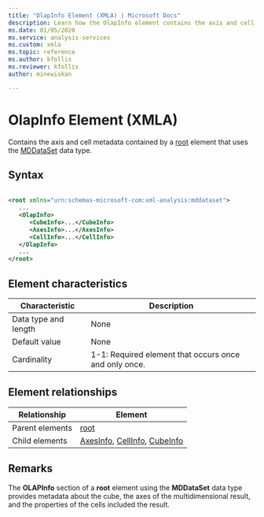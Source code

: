 ```yaml
---
title: "OlapInfo Element (XMLA) | Microsoft Docs"
description: Learn how the OlapInfo element contains the axis and cell metadata contained by a root element that uses the MDDataSet data type.
ms.date: 01/05/2020
ms.service: analysis-services
ms.custom: xmla
ms.topic: reference
ms.author: kfollis
ms.reviewer: kfollis
author: minewiskan

---
```

# OlapInfo Element (XMLA)

  Contains the axis and cell metadata contained by a [root](../xml-elements-properties/root-element-xmla.md) element that uses the [MDDataSet](../xml-data-types/mddataset-data-type-xmla.md) data type.  
  
## Syntax  
  
```xml  
  
<root xmlns="urn:schemas-microsoft-com:xml-analysis:mddataset">  
   ...  
   <OlapInfo>  
      <CubeInfo>...</CubeInfo>  
      <AxesInfo>...</AxesInfo>  
      <CellInfo>...</CellInfo>  
   </OlapInfo>  
   ...  
</root>  
```  
  
## Element characteristics  
  
|Characteristic|Description|  
|--------------------|-----------------|  
|Data type and length|None|  
|Default value|None|  
|Cardinality|1-1: Required element that occurs once and only once.|  
  
## Element relationships  
  
|Relationship|Element|  
|------------------|-------------|  
|Parent elements|[root](../xml-elements-properties/root-element-xmla.md)|  
|Child elements|[AxesInfo](../xml-elements-properties/axesinfo-element-xmla.md), [CellInfo](../xml-elements-properties/cellinfo-element-xmla.md), [CubeInfo](../xml-elements-properties/cubeinfo-element-xmla.md)|  
  
## Remarks  
 The **OLAPInfo** section of a **root** element using the **MDDataSet** data type provides metadata about the cube, the axes of the multidimensional result, and the properties of the cells included the result.  
